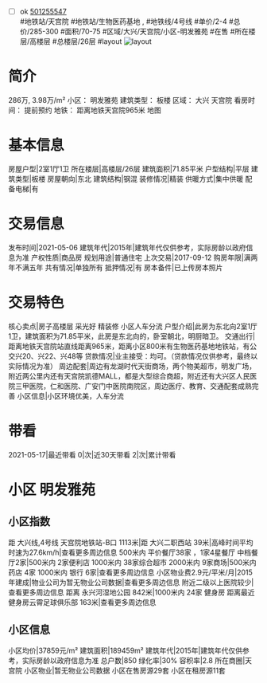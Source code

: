 - [ ] ok [501255547](https://bj.5i5j.com/ershoufang/501255547.html)  
 #地铁站/天宫院 #地铁站/生物医药基地 ,  #地铁线/4号线
#单价/2-4 #总价/285-300 #面积/70-75   #区域/大兴/天宫院/小区-明发雅苑 #在售 #所在楼层/高楼层 #总楼层/26层 #layout 
![layout](http://image2a.5i5j.com/bdir/layout/220472.jpg_P5.jpg) 
# 简介 
 286万,  3.98万/m² 
小区： 明发雅苑
建筑类型： 板楼
区域： 大兴 天宫院
看房时间： 提前预约
地铁： 距离地铁天宫院965米 地图
# 基本信息 
 房屋户型|2室1厅1卫
所在楼层|高楼层/26层
建筑面积|71.85平米
户型结构|平层
建筑类型|板楼
房屋朝向|东北
建筑结构|钢混
装修情况|精装
供暖方式|集中供暖
配备电梯|有
# 交易信息 
 发布时间|2021-05-06
建筑年代|2015年|建筑年代仅供参考，实际房龄以政府信息为准
产权性质|商品房
规划用途|普通住宅
上次交易|2017-09-12
购房年限|满两年不满五年
共有情况|单独所有
抵押情况|有
房本备件|已上传房本照片
# 交易特色 
 核心卖点|房子高楼层 采光好 精装修 小区人车分流
户型介绍|此房为东北向2室1厅1卫，建筑面积为71.85平米，此房是东北向的，卧室朝北，明厨暗卫。
交通出行|距离地铁天宫院站直线距离965米，距离小区800米有生物医药基地地铁站，有公交兴20、兴22、兴48等
贷款情况|业主接受：均可。（贷款情况仅供参考，最终以实际情况为准）
周边配套|周边有龙湖时代天街商场，两个物美超市，明发广场，附近两公里内还有天宫院凯德MALL，都是大型综合商超，附近还有大兴区人民医院三甲医院，仁和医院、广安门中医院南院区，周边医疗、教育、交通配套成熟完善
小区信息|小区环境优美，人车分流
# 带看 
 2021-05-17|最近带看	 0|次|近30天带看	 2|次|累计带看
# 小区 明发雅苑
## 小区指数 
 距 大兴线,4号线 天宫院地铁站-B口 1113米|距 大兴二职西站 39米|高峰时间平均时速为27.6km/h|查看更多周边信息
500米内 平价餐厅38家 ，1家4星餐厅
中档餐厅2家|500米内 2家便利店
1000米内 38家综合超市
2000米内 9家商场|500米内 药店 4家
1000米内 银行 6家|查看更多周边信息
小区物业费2.9元/平米/月|2015年建成|物业公司为暂无物业公司数据|查看更多周边信息
附近二级以上医院较少|查看更多周边信息
距离 永兴河湿地公园 842米|1000米内 24家 健身房
距离最近健身房云霄足球俱乐部 163米|查看更多周边信息
## 小区信息 
 小区均价|37859元/m²
建筑面积|189459m²
建筑年代|2015年|建筑年代仅供参考，实际房龄以政府信息为准
总户数|850
绿化率|30%
容积率|2.8
所在商圈|天宫院
小区物业|暂无物业公司数据
小区在售房源29套
小区在租房源11套

